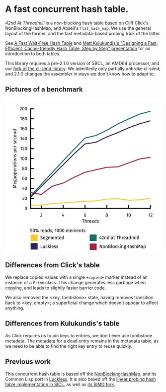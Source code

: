 # A fast concurrent hash table.

*42nd At Threadmill* is a non-blocking hash table based on Cliff
Click's NonBlockingHashMap, and Abseil's `flat_hash_map`. We use the
general layout of the former, and the fast metadata-based probing
trick of the latter.

See [A Fast Wait-Free Hash
Table](https://www.youtube.com/watch?v=WYXgtXWejRM) and [Matt
Kulukundis's "Designing a Fast, Efficient, Cache-friendly Hash Table,
Step by Step"
presentation](https://www.youtube.com/watch?v=ncHmEUmJZf4) for an
introduction to both tables.

This library requires a pre-2.1.0 version of SBCL, an AMD64 processor,
and our [fork of the cl-simd
library](https://github.com/no-defun-allowed/cl-simd). We admittedly
only partially unbroke cl-simd; and 2.1.0 changes the assembler in
ways we don't know how to adapt to.

## Pictures of a benchmark

![](Documentation/performance.png)

## Differences from Click's table

We replace copied values with a single `+copied+` marker instead of
an instance of a `Prime` class. This change generates less garbage
when copying, and leads to slightly faster barrier code.

We also removed the <key, tombstone> state, having removes transition
back to <key, empty>; a superficial change which doesn't appear to affect
anything.

## Differences from Kulukundis's table

As Click requires us to pin keys to entries, we don't ever use tombstone
metadata. The metadata for a dead entry remains in the metadata table,
as we need to be able to find the right key entry to reuse quickly.

## Previous work

This concurrent hash table is based off the
[NonBlockingHashMap](https://github.com/boundary/high-scale-lib/blob/master/src/main/java/org/cliffc/high_scale_lib/NonBlockingHashMap.java),
and its Common Lisp port in
[Luckless](https://github.com/Shinmera/luckless). It is also based off the
[linear probing hash table implementation in SICL](https://github.com/robert-strandh/SICL/tree/master/Code/Hash-tables/Linear-probing),
as well as [its SIMD fork](https://github.com/no-defun-allowed/simd-sicl-hash-table).
